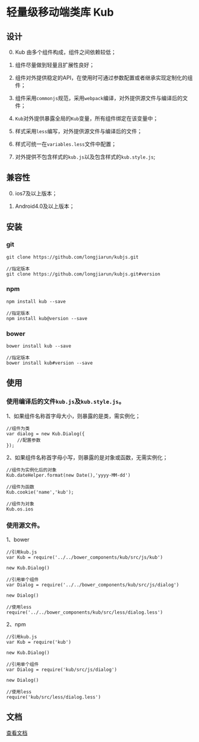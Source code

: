 # 轻量级移动端类库 Kub

## 设计

0. Kub 由多个组件构成，组件之间依赖较低；

0. 组件尽量做到轻量且扩展性良好；

0. 组件对外提供稳定的API，在使用时可通过参数配置或者继承实现定制化的组件；

0. 组件采用`commonjs`规范，采用`webpack`编译，对外提供源文件与编译后的文件；

0. `Kub`对外提供暴露全局的`Kub`变量，所有组件绑定在该变量中；

0. 样式采用`less`编写，对外提供源文件与编译后的文件；

0. 样式可统一在`variables.less`文件中配置；

0. 对外提供不包含样式的`kub.js`以及包含样式的`kub.style.js`;

## 兼容性

0. ios7及以上版本；
    
0. Android4.0及以上版本；

## 安装

### git

```
git clone https://github.com/longjiarun/kubjs.git

//指定版本
git clone https://github.com/longjiarun/kubjs.git#version
```

### npm

```
npm install kub --save

//指定版本
npm install kub@version --save
```

### bower

```
bower install kub --save

//指定版本
bower install kub#version --save
```

## 使用

### 使用编译后的文件`kub.js`及`kub.style.js`。

1、如果组件名称首字母大小，则暴露的是类，需实例化；

```
//组件为类
var dialog = new Kub.Dialog({
    //配置参数
});
```

2、如果组件名称首字母小写，则暴露的是对象或函数，无需实例化；

```
//组件为实例化后的对象
Kub.dateHelper.format(new Date(),'yyyy-MM-dd')

//组件为函数
Kub.cookie('name','kub');

//组件为对象
Kub.os.ios
```

### 使用源文件。

1、bower

```
//引用kub.js
var Kub = require('../../bower_components/kub/src/js/kub')

new Kub.Dialog()

//引用单个组件
var Dialog = require('../../bower_components/kub/src/js/dialog')

new Dialog()

//使用less
require('../../bower_components/kub/src/less/dialog.less')
```

2、npm

```
//引用kub.js
var Kub = require('kub')

new Kub.Dialog()

//引用单个组件
var Dialog = require('kub/src/js/dialog')

new Dialog()

//使用less
require('kub/src/less/dialog.less')
```

## 文档

[查看文档]()
